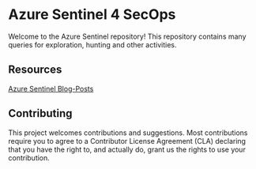 # Azure Sentinel 4 SecOps 

Welcome to the Azure Sentinel repository! This repository contains many queries for exploration, hunting and other activities.

## Resources

[Azure Sentinel Blog-Posts](https://eshlomo.us)

## Contributing

This project welcomes contributions and suggestions. Most contributions require you to agree to a Contributor License Agreement (CLA) declaring that you have the right to, and actually do, grant us
the rights to use your contribution.
